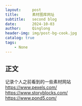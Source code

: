 ```yaml
---
layout:     post
title:      素材图库网址
subtitle:   second blog
date:       2024-10-03
author:     Qinglong
header-img: img/post-bg-cook.jpg
catalog: true
tags:
    - None
---
```


## 正文
记录个人之前看到的一些素材网站   
<https://www.pexels.com/>   
<https://www.storyblocks.com/>    
<https://www.pond5.com/>   

